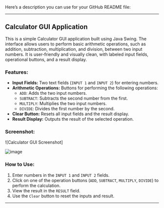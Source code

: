 Here’s a description you can use for your GitHub README file:

---

## Calculator GUI Application

This is a simple Calculator GUI application built using Java Swing. The interface allows users to perform basic arithmetic operations, such as addition, subtraction, multiplication, and division, between two input numbers. It is user-friendly and visually clean, with labeled input fields, operational buttons, and a result display.

### Features:
- **Input Fields:** Two text fields (`INPUT 1` and `INPUT 2`) for entering numbers.
- **Arithmetic Operations:** Buttons for performing the following operations:
  - `ADD`: Adds the two input numbers.
  - `SUBTRACT`: Subtracts the second number from the first.
  - `MULTIPLY`: Multiplies the two input numbers.
  - `DIVIDE`: Divides the first number by the second.
- **Clear Button:** Resets all input fields and the result display.
- **Result Display:** Outputs the result of the selected operation.

### Screenshot:
![Calculator GUI Screenshot]

![image](https://github.com/user-attachments/assets/d7531f01-a5ae-4fc1-abe0-95807d590baf)


### How to Use:
1. Enter numbers in the `INPUT 1` and `INPUT 2` fields.
2. Click on one of the operation buttons (`ADD`, `SUBTRACT`, `MULTIPLY`, `DIVIDE`) to perform the calculation.
3. View the result in the `RESULT` field.
4. Use the `Clear` button to reset the inputs and result.

---
